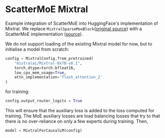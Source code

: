 # ScatterMoE Mixtral

Example integration of ScatterMoE into HuggingFace's implementation of Mixtral. 
We replace `MixtralSparseMoeBlock`([original source](https://github.com/huggingface/transformers/blob/v4.38.2/src/transformers/models/mixtral/modeling_mixtral.py#L816)) with a ScatterMoE implementation ([source](https://github.com/shawntan/scattermoe/blob/main/examples/mixtral/modeling_mixtral.py#L667)). 

We do not support loading of the existing Mixtral model for now, but to initialise a model from scratch:
```python
config = MixtralConfig.from_pretrained(
    "mistralai/Mixtral-8x7B-v0.1",
    torch_dtype=torch.bfloat16, 
    low_cpu_mem_usage=True,
    attn_implementation='flash_attention_2'
)
```
for training:
```python
config.output_router_logits = True
```
This will ensure that the auxiliary loss is added to the loss computed for training. The MoE auxiliary losses are
load balancing losses that try to that there is no over-reliance on only a few experts during training.  Then,
```python
model = MixtralForCausalLM(config)
```



